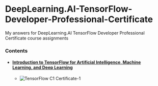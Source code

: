 # DeepLearning.AI-TensorFlow-Developer-Professional-Certificate
My answers for DeepLearning.AI TensorFlow Developer Professional Certificate course assignments

### Contents
  - #### [Introduction to TensorFlow for Artificial Intelligence, Machine Learning, and Deep Learning](https://github.com/BurakAhmet/DeepLearning.AI-TensorFlow-Developer-Professional-Certificate/tree/main/1.%20Introduction%20to%20TensorFlow%20for%20Artificial%20Intelligence%2C%20Machine%20Learning%2C%20and%20Deep%20Learning)

    - ![TensorFIow C1 Certificate-1](https://github.com/BurakAhmet/DeepLearning.AI-TensorFlow-Developer-Professional-Certificate/assets/89780902/b9e3b713-d018-4b09-b565-391d170e7b81)

